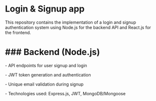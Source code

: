 <h1>Login & Signup app</h1>
<p>This repository contains the implementation of a login and signup authentication system using Node.js for the backend API and React.js for the frontend.</p>

<h1>### Backend (Node.js)</h1>
<p>- API endpoints for user signup and login</p>
<p>- JWT token generation and authentication</p>
<p>- Unique email validation during signup</p>
<p>- Technologies used: Express.js, JWT, MongoDB/Mongoose</p>
